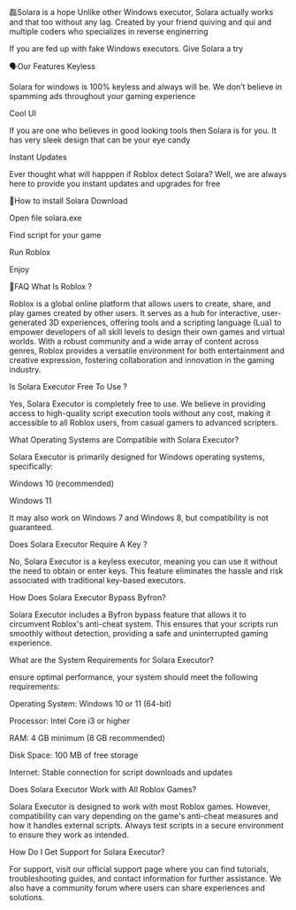磊Solara is a hope Unlike other Windows executor, Solara actually works and that too without any lag. Created by your friend quiving and qui and multiple coders who specializes in reverse enginerring

If you are fed up with fake Windows executors. Give Solara a try

🗣️Our Features Keyless

Solara for windows is 100% keyless and always will be. We don’t believe in spamming ads throughout your gaming experience









Cool UI

If you are one who believes in good looking tools then Solara is for you. It has very sleek design that can be your eye candy

Instant Updates


Ever thought what will happpen if Roblox detect Solara? Well, we are always here to provide you instant updates and upgrades for free

🌌How to install Solara Download

Open file solara.exe

Find script for your game

Run Roblox

Enjoy

🌙FAQ What Is Roblox ?

Roblox is a global online platform that allows users to create, share, and play games created by other users. It serves as a hub for interactive, user-generated 3D experiences, offering tools and a scripting language (Lua) to empower developers of all skill levels to design their own games and virtual worlds. With a robust community and a wide array of content across genres, Roblox provides a versatile environment for both entertainment and creative expression, fostering collaboration and innovation in the gaming industry.

Is Solara Executor Free To Use ?

Yes, Solara Executor is completely free to use. We believe in providing access to high-quality script execution tools without any cost, making it accessible to all Roblox users, from casual gamers to advanced scripters.

What Operating Systems are Compatible with Solara Executor?

Solara Executor is primarily designed for Windows operating systems, specifically:

Windows 10 (recommended)

Windows 11

It may also work on Windows 7 and Windows 8, but compatibility is not guaranteed.

Does Solara Executor Require A Key ?

No, Solara Executor is a keyless executor, meaning you can use it without the need to obtain or enter keys. This feature eliminates the hassle and risk associated with traditional key-based executors.

How Does Solara Executor Bypass Byfron?

Solara Executor includes a Byfron bypass feature that allows it to circumvent Roblox's anti-cheat system. This ensures that your scripts run smoothly without detection, providing a safe and uninterrupted gaming experience.

What are the System Requirements for Solara Executor?

ensure optimal performance, your system should meet the following requirements:

Operating System: Windows 10 or 11 (64-bit)

Processor: Intel Core i3 or higher

RAM: 4 GB minimum (8 GB recommended)

Disk Space: 100 MB of free storage

Internet: Stable connection for script downloads and updates

Does Solara Executor Work with All Roblox Games?

Solara Executor is designed to work with most Roblox games. However, compatibility can vary depending on the game's anti-cheat measures and how it handles external scripts. Always test scripts in a secure environment to ensure they work as intended.

How Do I Get Support for Solara Executor?

For support, visit our official support page where you can find tutorials, troubleshooting guides, and contact information for further assistance. We also have a community forum where users can share experiences and solutions.
